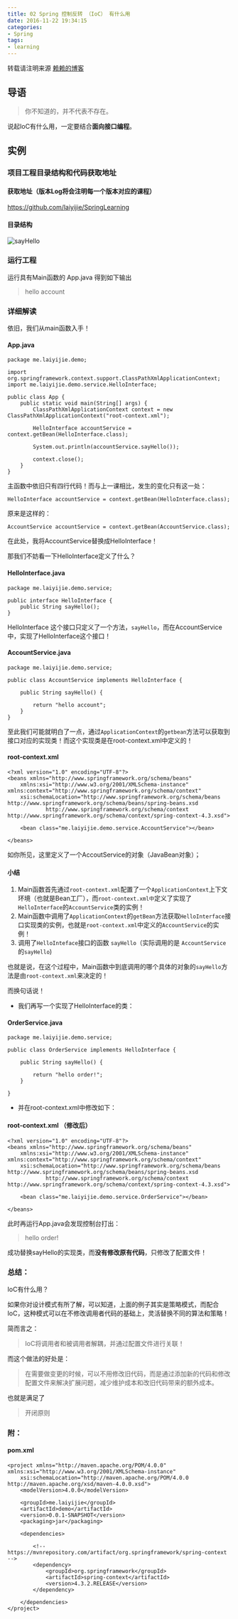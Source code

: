 ```yaml
---
title: 02 Spring 控制反转 （IoC） 有什么用
date: 2016-11-22 19:34:15
categories: 
- Spring
tags:
- learning
---
```

转载请注明来源 [赖赖的博客](http://laiyijie.me)
## 导语
> 你不知道的，并不代表不存在。

说起IoC有什么用，一定要结合**面向接口编程**。
<!-- more -->
## 实例

### 项目工程目录结构和代码获取地址

#### 获取地址（版本Log将会注明每一个版本对应的课程）
https://github.com/laiyijie/SpringLearning

#### 目录结构
![sayHello](spring-02/sayhello.png)

### 运行工程

运行具有Main函数的 App.java
得到如下输出

> hello account

### 详细解读

依旧，我们从main函数入手！

#### App.java

    package me.laiyijie.demo;
    
    import org.springframework.context.support.ClassPathXmlApplicationContext;
    import me.laiyijie.demo.service.HelloInterface;
    
    public class App {
    	public static void main(String[] args) {
    		ClassPathXmlApplicationContext context = new ClassPathXmlApplicationContext("root-context.xml");
    
    		HelloInterface accountService = context.getBean(HelloInterface.class);
    
    		System.out.println(accountService.sayHello());
    
    		context.close();
    	}
    }
    
主函数中依旧只有四行代码！而与上一课相比，发生的变化只有这一处：

	HelloInterface accountService = context.getBean(HelloInterface.class);

原来是这样的：

	AccountService accountService = context.getBean(AccountService.class);

在此处，我将AccountService替换成HelloInterface！

那我们不妨看一下HelloInterface定义了什么？
  
#### HelloInterface.java
    package me.laiyijie.demo.service;
    
    public interface HelloInterface {
    	public String sayHello();
    }
    
HelloInterface 这个接口只定义了一个方法，`sayHello`，而在AccountService中，实现了HelloInterface这个接口！

#### AccountService.java
	
	package me.laiyijie.demo.service;
	
	public class AccountService implements HelloInterface {
	
		public String sayHello() {
	
			return "hello account";
		}
	}

至此我们可能就明白了一点，通过`ApplicationContext`的`getbean`方法可以获取到接口对应的实现类！而这个实现类是在root-context.xml中定义的！

#### root-context.xml

	<?xml version="1.0" encoding="UTF-8"?>
	<beans xmlns="http://www.springframework.org/schema/beans"
		xmlns:xsi="http://www.w3.org/2001/XMLSchema-instance" xmlns:context="http://www.springframework.org/schema/context"
		xsi:schemaLocation="http://www.springframework.org/schema/beans http://www.springframework.org/schema/beans/spring-beans.xsd
				http://www.springframework.org/schema/context http://www.springframework.org/schema/context/spring-context-4.3.xsd">
	
		<bean class="me.laiyijie.demo.service.AccountService"></bean>
	
	</beans>
	
如你所见，这里定义了一个AccoutService的对象（JavaBean对象）；

#### 小结

1. Main函数首先通过`root-context.xml`配置了一个`ApplicationContext`上下文环境（也就是Bean工厂），而`root-context.xml中`定义了实现了`HelloInterface`的`AccountService`类的实例！
2. Main函数中调用了`ApplicationContext`的`getBean`方法获取`HelloInterface`接口实现类的实例，也就是`root-context.xml`中定义的`AccountService`的实例！
3. 调用了`HelloInteface`接口的函数 `sayHello`（实际调用的是 `AccountService`的`sayHello`)

也就是说，在这个过程中，Main函数中到底调用的哪个具体的对象的`sayHello`方法是由`root-context.xml`来决定的！

而换句话说！

- 我们再写一个实现了HelloInterface的类：

#### OrderService.java
	
	package me.laiyijie.demo.service;
	
	public class OrderService implements HelloInterface {
	
		public String sayHello() {
			
			return "hello order!";
		}
	
	}

- 并在root-context.xml中修改如下：

#### root-context.xml （修改后）

    <?xml version="1.0" encoding="UTF-8"?>
    <beans xmlns="http://www.springframework.org/schema/beans"
    	xmlns:xsi="http://www.w3.org/2001/XMLSchema-instance" xmlns:context="http://www.springframework.org/schema/context"
    	xsi:schemaLocation="http://www.springframework.org/schema/beans http://www.springframework.org/schema/beans/spring-beans.xsd
    			http://www.springframework.org/schema/context http://www.springframework.org/schema/context/spring-context-4.3.xsd">
    
    	<bean class="me.laiyijie.demo.service.OrderService"></bean>
    
    </beans>

此时再运行App.java会发现控制台打出：

> hello order!

成功替换sayHello的实现类，而**没有修改原有代码**，只修改了配置文件！

### 总结：

IoC有什么用？

如果你对设计模式有所了解，可以知道，上面的例子其实是策略模式，而配合IoC，这种模式可以在不修改调用者代码的基础上，灵活替换不同的算法和策略！

简而言之：

> IoC将调用者和被调用者解耦，并通过配置文件进行关联！

而这个做法的好处是：

> 在需要做变更的时候，可以不用修改旧代码，而是通过添加新的代码和修改配置文件来解决扩展问题，减少维护成本和改旧代码带来的额外成本。

也就是满足了
> 开闭原则


### 附：

#### pom.xml

	<project xmlns="http://maven.apache.org/POM/4.0.0" xmlns:xsi="http://www.w3.org/2001/XMLSchema-instance"
		xsi:schemaLocation="http://maven.apache.org/POM/4.0.0 http://maven.apache.org/xsd/maven-4.0.0.xsd">
		<modelVersion>4.0.0</modelVersion>
	
		<groupId>me.laiyijie</groupId>
		<artifactId>demo</artifactId>
		<version>0.0.1-SNAPSHOT</version>
		<packaging>jar</packaging>
	
		<dependencies>
		
			<!-- https://mvnrepository.com/artifact/org.springframework/spring-context -->
			<dependency>
				<groupId>org.springframework</groupId>
				<artifactId>spring-context</artifactId>
				<version>4.3.2.RELEASE</version>
			</dependency>
	
		</dependencies>
	</project>
